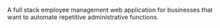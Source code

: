 A full stack employee management web application for businesses that want to automate repetitive administrative functions.
